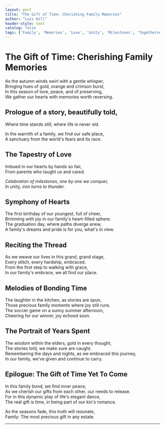 ```yaml
---
layout: post
title: "The Gift of Time: Cherishing Family Memories"
author: "Luis Hill"
header-style: text
catalog: false
tags: ['Family', 'Memories', 'Love', 'Unity', 'Milestones', 'Togetherness', 'Autumn Reflections']
---
```


# The Gift of Time: Cherishing Family Memories  

As the autumn winds swirl with a gentle whisper,  
Bringing hues of gold, orange and crimson burst,  
In this season of love, peace, and of preserving,  
We gather our hearts with memories worth reversing.  

## Prologue of a story, beautifully told,  
Where time stands still, where life is never old.  

In the warmth of a family, we find our safe place,  
A sanctuary from the world's fears and its race.  

## The Tapestry of Love  
Imbued in our hearts by hands so fair,  
From parents who taught us and cared.  

*Celebration of milestones, one by one we conquer,*  
*In unity, iron turns to thunder.*  

## Symphony of Hearts  
The first birthday of our youngest, full of cheer,  
Brimming with joy in our family's heart-filled sphere.  
The graduation day, where paths diverge anew,  
A family's dreams and pride is for you, what's in view.  

## Reciting the Thread  
As we weave our lives in this grand, grand stage,  
Every stitch, every hardship, embraced.  
From the first step to walking with grace,  
In our family's embrace, we all find our place.  

## Melodies of Bonding Time  
The laughter in the kitchen, as stories are spun,  
Those precious family moments where joy still runs.  
The soccer game on a sunny summer afternoon,  
Cheering for our winner, joy echoed soon.  

## The Portrait of Years Spent  
The wisdom within the elders, gold in every thought,  
The stories told, we make sure are caught.  
Remembering the days and nights, as we embraced this journey,  
In our family, we've given and continue to carry.  

## Epilogue: The Gift of Time Yet To Come  
In this family bond, we find inner peace,  
As we cherish our gifts from each other, our needs to release.  
For in this dynamic play of life's elegant dance,  
The real gift is time, in being part of our kin's romance.  

As the seasons fade, this truth will resonate,  
Family: The most precious gift in any estate.  

---  